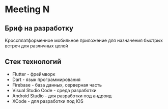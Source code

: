 # Meeting N

## Бриф на разработку  

Кроссплатформенное мобильное приложение для назначения быстрых встреч для различных целей

## Стек технологий

- Flutter - фреймворк
- Dart - язык программирования
- Firebase - база данных, серверная часть
- Visual Studio Code - среда разработки
- Android Studio - для разработки под андроид
- XCode - для разработки под IOS
